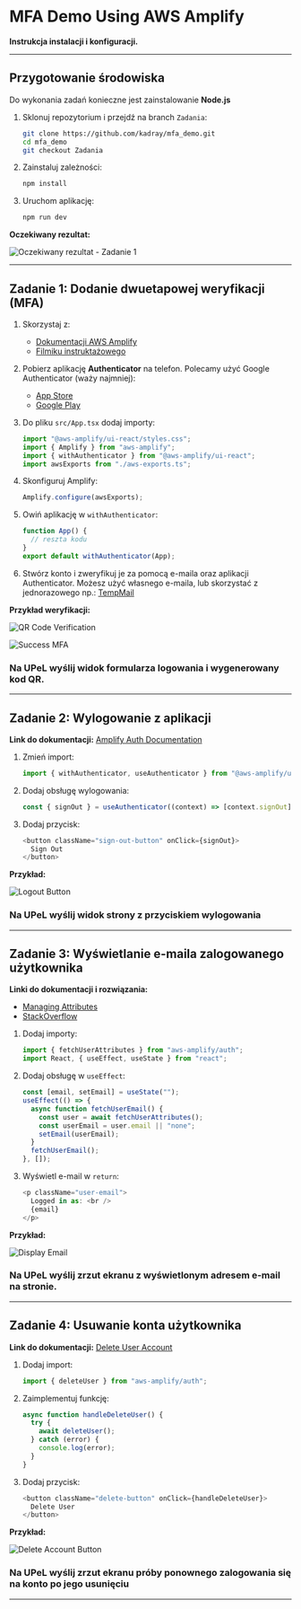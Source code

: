 # MFA Demo Using AWS Amplify

**Instrukcja instalacji i konfiguracji.**

---

## Przygotowanie środowiska
Do wykonania zadań konieczne jest zainstalowanie **Node.js**
1. Sklonuj repozytorium i przejdź na branch `Zadania`:
    ```bash
    git clone https://github.com/kadray/mfa_demo.git
    cd mfa_demo
    git checkout Zadania
    ```

2. Zainstaluj zależności:
    ```bash
    npm install
    ```

3. Uruchom aplikację:
    ```bash
    npm run dev
    ```

**Oczekiwany rezultat:**

![Oczekiwany rezultat - Zadanie 1](https://github.com/user-attachments/assets/56978ed1-f284-48fd-a3b8-f16514f256d0)

---

## Zadanie 1: Dodanie dwuetapowej weryfikacji (MFA)

1. Skorzystaj z:
   - [Dokumentacji AWS Amplify](https://docs.amplify.aws/gen1/react/start/getting-started/auth/)
   - [Filmiku instruktażowego](https://www.youtube.com/watch?v=hQEsl93I5nE&t=153s)

2. Pobierz aplikację **Authenticator** na telefon.
   Polecamy użyć Google Authenticator (waży najmniej):
   - [App Store](https://apps.apple.com/us/app/google-authenticator/id388497605)
   - [Google Play](https://play.google.com/store/apps/details?id=com.google.android.apps.authenticator2&hl=en-US)

4. Do pliku `src/App.tsx` dodaj importy:
    ```javascript
    import "@aws-amplify/ui-react/styles.css";
    import { Amplify } from "aws-amplify";
    import { withAuthenticator } from "@aws-amplify/ui-react";
    import awsExports from "./aws-exports.ts";
    ```

5. Skonfiguruj Amplify:
    ```javascript
    Amplify.configure(awsExports);
    ```

6. Owiń aplikację w `withAuthenticator`:
    ```javascript
    function App() {
      // reszta kodu
    }
    export default withAuthenticator(App);
    ```

7. Stwórz konto i zweryfikuj je za pomocą e-maila oraz aplikacji Authenticator.
Możesz użyć własnego e-maila, lub skorzystać z jednorazowego np.: [TempMail](https://temp-mail.org/en/)

**Przykład weryfikacji:**

![QR Code Verification](https://github.com/user-attachments/assets/dd6103f8-3fd2-47cb-ade3-b5e8b26cfc9d)

![Success MFA](https://github.com/user-attachments/assets/4e695800-aac6-4a67-990e-a8c9c92ba227)

### Na UPeL wyślij widok formularza logowania i wygenerowany kod QR.
---

## Zadanie 2: Wylogowanie z aplikacji

**Link do dokumentacji:** [Amplify Auth Documentation](https://docs.amplify.aws/gen1/react/start/getting-started/auth/)

1. Zmień import:
    ```javascript
    import { withAuthenticator, useAuthenticator } from "@aws-amplify/ui-react";
    ```

2. Dodaj obsługę wylogowania:
    ```javascript
    const { signOut } = useAuthenticator((context) => [context.signOut]);
    ```

3. Dodaj przycisk:
    ```javascript
    <button className="sign-out-button" onClick={signOut}>
      Sign Out
    </button>
    ```

**Przykład:**

![Logout Button](https://github.com/user-attachments/assets/942bd0a3-fa9b-47ec-9e6f-9a34b4805fb1)
### Na UPeL wyślij widok strony z przyciskiem wylogowania
---

## Zadanie 3: Wyświetlanie e-maila zalogowanego użytkownika

**Linki do dokumentacji i rozwiązania:**
- [Managing Attributes](https://docs.amplify.aws/gen1/flutter/build-a-backend/auth/managing-attributes/)
- [StackOverflow](https://stackoverflow.com/questions/78031313/how-to-get-and-display-name-and-email-from-fetchuserattributes-in-basic-aws-am)

1. Dodaj importy:
    ```javascript
    import { fetchUserAttributes } from "aws-amplify/auth";
    import React, { useEffect, useState } from "react";
    ```

2. Dodaj obsługę w `useEffect`:
    ```javascript
    const [email, setEmail] = useState("");
    useEffect(() => {
      async function fetchUserEmail() {
        const user = await fetchUserAttributes();
        const userEmail = user.email || "none";
        setEmail(userEmail);
      }
      fetchUserEmail();
    }, []);
    ```

3. Wyświetl e-mail w `return`:
    ```javascript
    <p className="user-email">
      Logged in as: <br />
      {email}
    </p>
    ```

**Przykład:**

![Display Email](https://github.com/user-attachments/assets/00d9800d-d93e-46a5-a921-e0905ae657a8)
### Na UPeL wyślij zrzut ekranu z wyświetlonym adresem e-mail na stronie.
---

## Zadanie 4: Usuwanie konta użytkownika

**Link do dokumentacji:** [Delete User Account](https://docs.amplify.aws/gen1/react/build-a-backend/auth/delete-user-account/)

1. Dodaj import:
    ```javascript
    import { deleteUser } from "aws-amplify/auth";
    ```

2. Zaimplementuj funkcję:
    ```javascript
    async function handleDeleteUser() {
      try {
        await deleteUser();
      } catch (error) {
        console.log(error);
      }
    }
    ```

3. Dodaj przycisk:
    ```javascript
    <button className="delete-button" onClick={handleDeleteUser}>
      Delete User
    </button>
    ```

**Przykład:**

![Delete Account Button](https://github.com/user-attachments/assets/c49c0b44-6e05-4b06-a4e3-5386a1e06f3f)
### Na UPeL wyślij zrzut ekranu próby ponownego zalogowania się na konto po jego usunięciu
---

